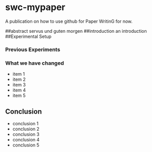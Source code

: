 # swc-mypaper
A publication on how to use github for Paper WritinG for now.

##abstract
servus und guten morgen
##introduction
an introduction
##Experimental Setup
### Previous Experiments
### What we have changed
- item 1
- item 2
- item 3
- item 4
- item 5

## Conclusion
- conclusion 1
- conclusion 2
- conclusion 3
- conclusion 4
- conclusion 5

